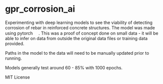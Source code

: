 # gpr_corrosion_ai
Experimenting with deep learning models to see the viability of detecting corrosion of rebar in reinforced concrete structures.
The model was made using pytorch <img src="https://cdn.jsdelivr.net/gh/devicons/devicon/icons/pytorch/pytorch-original.svg" width="15" height="15">.  This was a proof of concept done on small data - it will be able to infer on data from outside the original data files <not included> or training data provided.

Paths in the model to the data will need to be manually updated prior to running.

Models generally test around 60 - 85% with 1000 epochs.


MIT License
